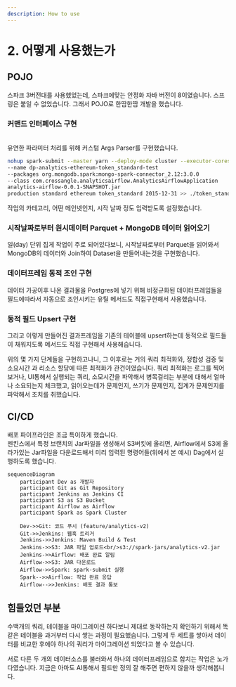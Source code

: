 ```yaml
---
description: How to use
---
```


# 2. 어떻게 사용했는가



## POJO

스파크 3버전대를 사용했었는데, 스파크에맞는 안정화 자바 버전이 8이였습니다. 스프링은 붙일 수 없었습니다. 그래서 POJO로 한땀한땀 개발을 했습니다.

### 커맨드 인터페이스 구현

\
유연한 파라미터 처리를 위해 커스텀 Args Parser를 구현했습니다.

```sh
nohup spark-submit --master yarn --deploy-mode cluster --executor-cores 4 --num-executors 16 --executor-memory 3g --driver-memory 3g 
--name dp-analytics-ethereum-token_standard-test 
--packages org.mongodb.spark:mongo-spark-connector_2.12:3.0.0 
--class com.crossangle.analyticsairflow.AnalyticsAirflowApplication 
analytics-airflow-0.0.1-SNAPSHOT.jar 
production standard ethereum token_standard 2015-12-31 >> ./token_standard_test.log &
```

작업의 카테고리, 어떤 메인넷인지, 시작 날짜 정도 입력받도록 설정했습니다.



### 시작날짜로부터 원시데이터 Parquet + MongoDB 데이터 읽어오기

일(day) 단위 집게 작업이 주로 되어있다보니, 시작날짜로부터 Parquet을 읽어와서 MongoDB의 데이터와 Join하여 Dataset을 만들어내는것을 구현했습니다.

### 데이터프레임 동적 조인 구현

데이터 가공이후 나온 결과물을 Postgres에 넣기 위해 비정규화된 데이터프레임들을 필드에따라서 자동으로 조인시키는 유틸 메서드도 직접구현해서 사용했습니다.

### 동적 필드 Upsert 구현

그리고 이렇게 만들어진 결과프레임을 기존의 테이블에 upsert하는데 동적으로 필드들이 채워지도록 메서드도 직접 구현해서 사용해습니다.



위의 몇 가지 단계들을 구현하고나니, 그 이후로는 거의 쿼리 최적화와, 정합성 검증 및 소요시간 과 리소스 할당에 따른 최적화가 관건이였습니다. 쿼리 최적화는 로그를 찍어보거나, UI통해서 실행되는 쿼리, 소모시간을 파악해서 병목걸리는 부분에 대해서 얼마나 소요되는지 체크했고, 읽어오는데가 문제인지, 쓰기가 문제인지, 집계가 문제인지를 파악해서 조치를 취했습니다.

## CI/CD

배포 파이프라인은 조금 특이하게 했습니다. \
젠킨스에서 특정 브랜치의 Jar파일을 생성해서 S3버킷에 올리면, Airflow에서 S3에 올라가있는 Jar파일을 다운로드해서 미리 입력된 명령어들(위에서 본 예시) Dag에서 실행하도록 했습니다.

```mermaid
sequenceDiagram
    participant Dev as 개발자
    participant Git as Git Repository
    participant Jenkins as Jenkins CI
    participant S3 as S3 Bucket
    participant Airflow as Airflow
    participant Spark as Spark Cluster

    Dev->>Git: 코드 푸시 (feature/analytics-v2)
    Git->>Jenkins: 웹훅 트리거
    Jenkins->>Jenkins: Maven Build & Test
    Jenkins->>S3: JAR 파일 업로드<br/>s3://spark-jars/analytics-v2.jar
    Jenkins->>Airflow: 배포 완료 알림
    Airflow->>S3: JAR 다운로드
    Airflow->>Spark: spark-submit 실행
    Spark-->>Airflow: 작업 완료 응답
    Airflow-->>Jenkins: 배포 결과 통보
```

## 힘들었던 부분

수백개의 쿼리, 테이블을 마이그레이션 하다보니 제대로 동작하는지 확인하기 위해서 똑같은 테이블을 과거부터 다시 쌓는 과정이 필요했습니다. 그렇게 두 세트를 쌓아서 데이터를 비교한 후에야 하나의 쿼리가 마이그레이션 되었다고 볼 수 있습니다.&#x20;

서로 다른 두 개의 데이터소스를 불러와서 하나의 데이터프레임으로 합치는 작업은 노가다였습니다. 지금은 아마도 AI통해서 필드만 정의 잘 해주면 편하지 않을까 생각해봅니다.







